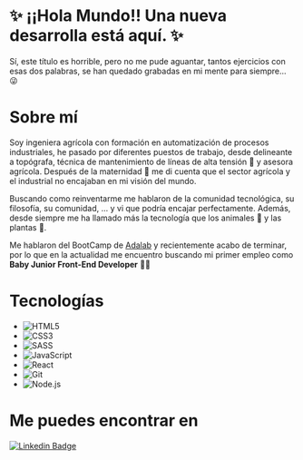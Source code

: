 # ✨ ¡¡Hola Mundo!! Una nueva desarrolla está aquí. ✨

Sí, este título es horrible, pero no me pude aguantar, tantos ejercicios con esas dos palabras, se han quedado grabadas en mi mente para siempre... 😜

# Sobre mí

Soy ingeniera agrícola con formación en automatización de procesos industriales, he pasado por diferentes puestos de trabajo, desde delineante a topógrafa, técnica de mantenimiento de líneas de alta tensión 👷 y asesora agrícola. Después de la maternidad 👶 me di cuenta que el sector agrícola y el industrial no encajaban en mi visión del mundo.

Buscando como reinventarme me hablaron de la comunidad tecnológica, su filosofía, su comunidad, ... y vi que podría encajar perfectamente. Además, desde siempre me ha llamado más la tecnología que los animales 🐷 y las plantas 🌱.

Me hablaron del BootCamp de [Adalab](https://adalab.es/) y recientemente acabo de terminar, por lo que en la actualidad me encuentro buscando mi primer empleo como **Baby Junior Front-End Developer** 👩‍💻


# Tecnologías

* ![HTML5](https://img.shields.io/badge/-HTML5-E34F26?style=plastic&logo=html5&logoColor=white)
* ![CSS3](https://img.shields.io/badge/-CSS3-1572B6?style=plastic&logo=css3&logoColor=white)
* ![SASS](https://img.shields.io/badge/-SASS-CC6699?style=plastic&logo=sass&logoColor=white)
* ![JavaScript](https://img.shields.io/badge/-JavaScript-F7DF1E?style=plastic&logo=JavaScript&logoColor=black)
* ![React](https://img.shields.io/badge/-React-61DAFB?style=plastic&logo=react&logoColor=white)
* ![Git](https://img.shields.io/badge/-Git-F05032?style=plastic&logo=git&logoColor=white)
* ![Node.js](https://img.shields.io/badge/-Node.js-339933?style=plastic&logo=node.js&logoColor=white)

# Me puedes encontrar en 

[![Linkedin Badge](https://img.shields.io/badge/-Linkedin-0077B5?style=plastic&logo=Linkedin&logoColor=white&link=https://www.linkedin.com/in/monicaglezsanch/)](https://www.linkedin.com/in/monicaglezsanch/)
